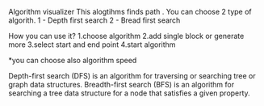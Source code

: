 Algorithm visualizer
This alogtihms finds path . You can choose 2 type of algorith.
1 - Depth first search
2 - Bread first search

How you can use it?
1.choose algorithm
2.add single block or generate more
3.select start and end point
4.start algorithm

*you can choose also algorithm speed

Depth-first search (DFS) is an algorithm for traversing or searching tree or graph data structures.
Breadth-first search (BFS) is an algorithm for searching a tree data structure for a node that satisfies a given property. 
